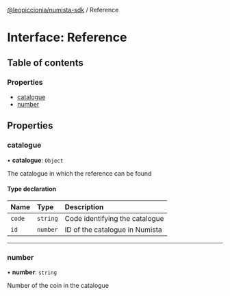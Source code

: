 [@leopiccionia/numista-sdk](../README.md) / Reference

# Interface: Reference

## Table of contents

### Properties

- [catalogue](Reference.md#catalogue)
- [number](Reference.md#number)

## Properties

### catalogue

• **catalogue**: `Object`

The catalogue in which the reference can be found

#### Type declaration

| Name | Type | Description |
| :------ | :------ | :------ |
| `code` | `string` | Code identifying the catalogue |
| `id` | `number` | ID of the catalogue in Numista |

___

### number

• **number**: `string`

Number of the coin in the catalogue
